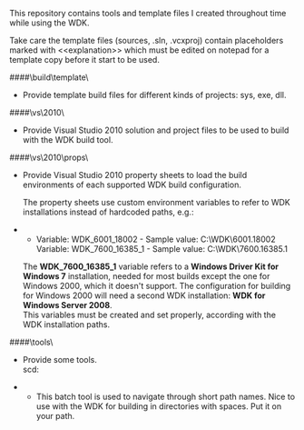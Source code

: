 This repository contains tools and template files I created throughout time while using the WDK.

Take care the template files (sources, .sln, .vcxproj) contain placeholders marked with
\<\<explanation\>\> which must be edited on notepad for a template copy before it start to be used.

####\build\template\

*   Provide template build files for different kinds of projects: sys, exe, dll.

####\vs\2010\

*   Provide Visual Studio 2010 solution and project files to be used to build with the WDK build
    tool.

####\vs\2010\props\

*   Provide Visual Studio 2010 property sheets to load the build environments of each supported WDK
    build configuration.
    
    The property sheets use custom environment variables to refer to WDK installations instead of
    hardcoded paths, e.g.:  

*   *   Variable: WDK_6001_18002   - Sample value: C:\WDK\6001.18002  
        Variable: WDK_7600_16385_1 - Sample value: C:\WDK\7600.16385.1

    The __WDK_7600_16385_1__ variable refers to a __Windows Driver Kit for Windows 7__ installation,
    needed for most builds except the one for Windows 2000, which it doesn't
	support. The configuration for building for Windows 2000 will need a second WDK
	installation: __WDK for Windows Server 2008__.  
	This variables must be created and set properly, according with the WDK installation
	paths.

####\tools\

*   Provide some tools.  
    scd:

*   *   This batch tool is used to navigate through short path names. Nice to use with the WDK for
        building in directories with spaces. Put it on your path.